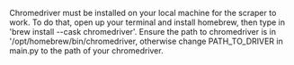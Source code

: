 Chromedriver must be installed on your local machine for the scraper to work. To do that, open up your terminal and install homebrew, then type in 
'brew install --cask chromedriver'. Ensure the path to chromedriver is in '/opt/homebrew/bin/chromedriver, otherwise change PATH_TO_DRIVER in main.py to the path of your chromedriver.
